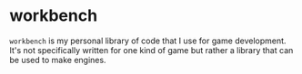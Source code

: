 # workbench

`workbench` is my personal library of code that I use for game development. It's not specifically written for one kind of game but rather a library that can be used to make engines.
